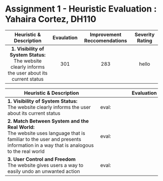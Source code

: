 # Assignment 1 - Heuristic Evaluation : Yahaira Cortez, DH110
| Heuristic & Description  | Evaulation | Improvement Reccomendations | Severity Rating |
| :------------: | :-------------------: | :----------: |:----------: |
| **1. Visibility of System Status:** <br /> The website clearly informs the user about its current status | 301 | 283 | hello |

| <div style="width:290px"> **Heuristic & Description** </div> | <div style="width:290px"> **Evaluation** </div>| <div style="width:290px"> **Improvement Reccomendations** </div>|<div style="width:150px"> **Severity Rating** </div>|
| --------------------------------------- | ------------------------------------- |------------------------------------- |------------------------------------- |
| **1. Visibility of System Status:** <br /> The website clearly informs the user about its current status  | eval:  | imrove rec | rating |
| **2. Match Between System and the Real World:** <br /> The website uses language that is familiar to the user and presents information in a way that is analogous to the real world | eval:  | imrove rec | rating |
| **3. User Control and Freedom** <br /> The website gives users a way to easily undo an unwanted action | eval:  | imrove rec | rating |
